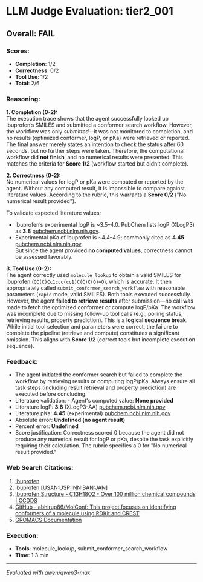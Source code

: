 # LLM Judge Evaluation: tier2_001

## Overall: FAIL

### Scores:
- **Completion**: 1/2
- **Correctness**: 0/2
- **Tool Use**: 1/2
- **Total**: 2/6

### Reasoning:
**1. Completion (0-2):**  
The execution trace shows that the agent successfully looked up ibuprofen’s SMILES and submitted a conformer search workflow. However, the workflow was only *submitted*—it was not monitored to completion, and no results (optimized conformer, logP, or pKa) were retrieved or reported. The final answer merely states an intention to check the status after 60 seconds, but no further steps were taken. Therefore, the computational workflow did **not finish**, and no numerical results were presented. This matches the criteria for **Score 1/2** (workflow started but didn’t complete).

**2. Correctness (0-2):**  
No numerical values for logP or pKa were computed or reported by the agent. Without any computed result, it is impossible to compare against literature values. According to the rubric, this warrants a **Score 0/2** ("No numerical result provided").

To validate expected literature values:  
- Ibuprofen’s experimental logP is ~3.5–4.0. PubChem lists logP (XLogP3) as **3.8** [pubchem.ncbi.nlm.nih.gov](https://pubchem.ncbi.nlm.nih.gov/compound/3672).  
- Experimental pKa of ibuprofen is ~4.4–4.9; commonly cited as **4.45** [pubchem.ncbi.nlm.nih.gov](https://pubchem.ncbi.nlm.nih.gov/compound/3672).  
But since the agent provided **no computed values**, correctness cannot be assessed favorably.

**3. Tool Use (0-2):**  
The agent correctly used `molecule_lookup` to obtain a valid SMILES for ibuprofen (`CC(C)Cc1ccc(cc1)C(C)C(O)=O`), which is accurate. It then appropriately called `submit_conformer_search_workflow` with reasonable parameters (`rapid` mode, valid SMILES). Both tools executed successfully. However, the agent **failed to retrieve results** after submission—no call was made to fetch the optimized conformer or compute logP/pKa. The workflow was incomplete due to missing follow-up tool calls (e.g., polling status, retrieving results, property prediction). This is a **logical sequence break**. While initial tool selection and parameters were correct, the failure to complete the pipeline (retrieve and compute) constitutes a significant omission. This aligns with **Score 1/2** (correct tools but incomplete execution sequence).

### Feedback:
- The agent initiated the conformer search but failed to complete the workflow by retrieving results or computing logP/pKa. Always ensure all task steps (including result retrieval and property prediction) are executed before concluding.
- Literature validation: - Agent's computed value: **None provided**  
- Literature logP: **3.8** (XLogP3-AA) [pubchem.ncbi.nlm.nih.gov](https://pubchem.ncbi.nlm.nih.gov/compound/3672)  
- Literature pKa: **4.45** (experimental) [pubchem.ncbi.nlm.nih.gov](https://pubchem.ncbi.nlm.nih.gov/compound/3672)  
- Absolute error: **Undefined (no agent result)**  
- Percent error: **Undefined**  
- Score justification: Correctness scored 0 because the agent did not produce any numerical result for logP or pKa, despite the task explicitly requiring their calculation. The rubric specifies a 0 for "No numerical result provided."

### Web Search Citations:
1. [Ibuprofen](https://pubchem.ncbi.nlm.nih.gov/compound/Children%27s%20ibuprofen)
2. [Ibuprofen [USAN:USP:INN:BAN:JAN]](https://pubchem.ncbi.nlm.nih.gov/substance/134991986)
3. [Ibuprofen Structure - C13H18O2 - Over 100 million chemical compounds | CCDDS](https://www.molinstincts.com/structure/ibuprofen-cstr-CT1078642946.html)
4. [GitHub - abhirup86/MolConf: This project focuses on identifying conformers of a molecule using RDKit and CREST](https://github.com/abhirup86/MolConf)
5. [GROMACS Documentation](https://manual.gromacs.org/documentation/2022.6/manual-2022.6.pdf)

### Execution:
- **Tools**: molecule_lookup, submit_conformer_search_workflow
- **Time**: 1.3 min

---
*Evaluated with qwen/qwen3-max*
